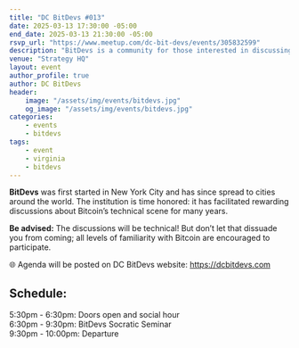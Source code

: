 ```yaml
---
title: "DC BitDevs #013"
date: 2025-03-13 17:30:00 -05:00
end_date: 2025-03-13 21:30:00 -05:00
rsvp_url: "https://www.meetup.com/dc-bit-devs/events/305832599"
description: "BitDevs is a community for those interested in discussing and participating in the research and development of Bitcoin and related protocols. You can be well versed with or new to the topics, all are welcome."
venue: "Strategy HQ"
layout: event
author_profile: true
author: DC BitDevs
header:
    image: "/assets/img/events/bitdevs.jpg"
    og_image: "/assets/img/events/bitdevs.jpg"
categories:
    - events
    - bitdevs
tags:
    - event
    - virginia
    - bitdevs
---
```


**BitDevs** was first started in New York City and has since spread to cities around the world. The institution is time honored: it has facilitated rewarding discussions about Bitcoin’s technical scene for many years.

**Be advised:** The discussions will be technical! But don’t let that dissuade you from coming; all levels of familiarity with Bitcoin are encouraged to participate.

🌐 Agenda will be posted on DC BitDevs website: <a href = "https://dcbitdevs.com">https://dcbitdevs.com</a><br />

## Schedule:
5:30pm - 6:30pm: Doors open and social hour<br />
6:30pm - 9:30pm: BitDevs Socratic Seminar<br />
9:30pm - 10:00pm: Departure